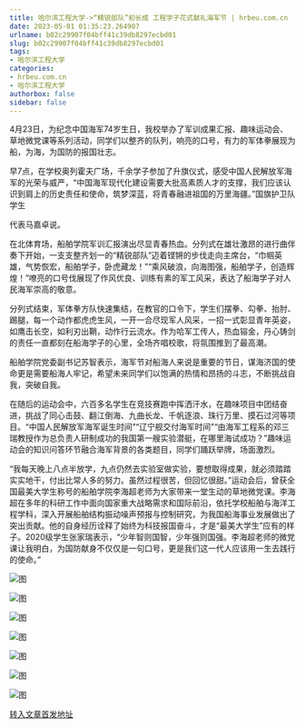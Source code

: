 ```yaml
---
title: 哈尔滨工程大学->“精锐部队”初长成 工程学子花式献礼海军节 | hrbeu.com.cn
date: 2023-05-01 01:35:23.264907
urlname: b02c29907f04bff41c39db8297ecbd01
slug: b02c29907f04bff41c39db8297ecbd01
tags: 
- 哈尔滨工程大学
categories:
- hrbeu.com.cn
- 哈尔滨工程大学
authorbox: false
sidebar: false
---
```

4月23日，为纪念中国海军74岁生日，我校举办了军训成果汇报、趣味运动会、草地微党课等系列活动，同学们以整齐的队列，响亮的口号，有力的军体拳展现为船，为海，为国防的报国壮志。

早7点，在学校奥列霍夫广场，千余学子参加了升旗仪式，感受中国人民解放军海军的光荣与威严，“中国海军现代化建设需要大批高素质人才的支撑，我们应该认识到肩上的历史责任和使命，筑梦深蓝，将青春融进祖国的万里海疆。”国旗护卫队学生
<!--more-->
代表马嘉卓说。

在北体育场，船舶学院军训汇报演出尽显青春热血。分列式在雄壮激昂的进行曲伴奏下开始，一支支整齐划一的“精锐部队”迈着铿锵的步伐走向主席台，“巾帼英雄，气势恢宏，船舶学子，卧虎藏龙！”“乘风破浪，向海图强，船舶学子，创造辉煌！”嘹亮的口号伐展现了作风优良、训练有素的军工风采，表达了船海学子对人民海军崇高的敬意。

分列式结束，军体拳方队快速集结，在教官的口令下，学生们摆拳、勾拳、抬肘、踢腿，每一个动作都虎虎生风，一开一合尽现军人风采，一招一式彰显青年英姿，如鹰击长空，如利刃出鞘，动作行云流水。作为哈军工传人，热血镕金，丹心铸剑的责任一直都刻在船海学子的心里，全场齐唱校歌，将氛围推到了最高潮。

船舶学院党委副书记苏智表示，海军节对船海人来说是重要的节日，谋海济国的使命更是需要船海人牢记，希望未来同学们以饱满的热情和昂扬的斗志，不断挑战自我，突破自我。

在随后的运动会中，六百多名学生在竞技赛跑中挥洒汗水，在趣味项目中团结奋进，挑战了同心击鼓、翻江倒海、九曲长龙、千帆逐浪、珠行万里、摸石过河等项目。“中国人民解放军海军诞生时间”“辽宁舰交付海军时间”“由海军工程系的邓三瑞教授作为总负责人研制成功的我国第一艘实验潜艇，在哪里海试成功？”趣味运动会的知识问答环节融合海军背景的各类题目，同学们踊跃举牌，场面激烈。

“我每天晚上八点半放学，九点仍然去实验室做实验，要想取得成果，就必须踏踏实实地干，付出比常人多的努力。虽然过程很苦，但回忆很甜。”运动会后，曾获全国最美大学生称号的船舶学院李海超老师为大家带来一堂生动的草地微党课。李海超在多年的科研工作中面向国家重大战略需求和国际前沿，依托学校船舶与海洋工程学科，深入开展船舶结构振动噪声预报与控制研究，为我国船海事业发展做出了突出贡献。他的自身经历诠释了始终为科技报国奋斗，才是“最美大学生”应有的样子。2020级学生张家瑞表示，“少年智则国智，少年强则国强。李海超老师的微党课让我明白，为国防献身不仅仅是一句口号，更是我们这一代人应该用一生去践行的使命。”

![图](http://gongxue.cn/__local/8/98/0D/D109267314C48461E7DAE694F7E_78E1A1C6_68386.jpg)

![图](http://gongxue.cn/__local/D/B8/9A/F13DFA8130574076AC94C7306FF_C5315CF0_21EC8F.png)

![图](http://gongxue.cn/__local/0/E9/C6/53C30BD8132CC2340DAE45EAD25_0FA2D81A_2179AA.png)

![图](http://gongxue.cn/__local/2/7C/06/F6823CBFAAD28BA67C22131F1A7_7D77A0F9_7E1D9.jpg)

![图](http://gongxue.cn/__local/0/13/38/45DB46137586154150E4F656676_B15E900B_6F7A9.jpg)

![图](http://gongxue.cn/__local/F/A2/23/EB8459C8144EFB85169D69E7E19_CD678D15_6205D.jpg)

![图](http://gongxue.cn/__local/D/7B/38/6CCA9018DF5230BFB71084823EF_BC28D329_7E9F1.jpg)

[转入文章首发地址](http://gongxue.cn/info/1141/75449.htm)